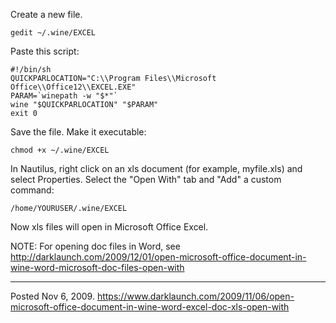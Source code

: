 Create a new file.
```
gedit ~/.wine/EXCEL
```
Paste this script:
```
#!/bin/sh
QUICKPARLOCATION="C:\\Program Files\\Microsoft Office\\Office12\\EXCEL.EXE"
PARAM=`winepath -w "$*"`
wine "$QUICKPARLOCATION" "$PARAM"
exit 0
```
Save the file.
Make it executable:
```
chmod +x ~/.wine/EXCEL
```
In Nautilus, right click on an xls document (for example, myfile.xls) and select Properties.
Select the "Open With" tab and "Add" a custom  command:
```
/home/YOURUSER/.wine/EXCEL
```
Now xls files will open in Microsoft Office Excel.

NOTE:
For opening doc files in Word, see
http://darklaunch.com/2009/12/01/open-microsoft-office-document-in-wine-word-microsoft-doc-files-open-with

---

Posted Nov 6, 2009.
https://www.darklaunch.com/2009/11/06/open-microsoft-office-document-in-wine-word-excel-doc-xls-open-with